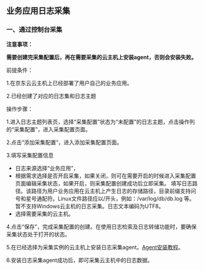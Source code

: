 ## 业务应用日志采集
### 一、通过控制台采集

**注意事项：**

**需要创建完采集配置后，再在需要采集的云主机上安装agent，否则会安装失败。**

前提条件：

1.在京东云云主机上已经部署了用户自己的业务应用。

2.已经创建了对应的日志集和日志主题

操作步骤：

1.进入日志主题列表页，选择“采集配置”状态为“未配置”的日志主题，点击操作列的“采集配置”，进入采集配置页面。

2.点击“添加采集配置”，进入添加采集配置页面。

3.填写采集配置信息

- 日志来源选择“业务应用”，
- 根据需求选择是否开启采集，如果关闭，则可在需要开启的时候进入采集配置页面编辑采集状态，如果开启，则采集配置创建成功后立即采集。
填写日志路径。该路径为用户业务应用在云主机上产生日志的存储路径，目录前缀支持问号和星号通配符。Linux文件路径应以/开头，例如：/var/log/db/db.log 等。暂不支持Windows云主机的日志采集。日志文本编码为UTF8。
- 选择需要采集的云主机。

4.点击“保存”，完成采集配置的创建。在使用日志检索及日志转储功能时，要确保采集状态处于打开的状态。

5.在已经选择为采集实例的云主机上安装日志采集agent。[Agent安装教程](https://docs.jdcloud.com/cn/log-service/agentinstall)。

6.安装日志采集agent成功后，即可采集云主机中的日志数据。


